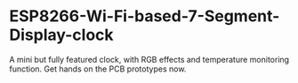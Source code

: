# ESP8266-Wi-Fi-based-7-Segment-Display-clock
A mini but fully featured clock, with RGB effects and temperature monitoring function. Get hands on the PCB prototypes now.

